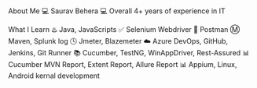  About Me
💻 Saurav Behera
💻 Overall 4+ years of experience in IT

 What I Learn
♨️ Java, JavaScripts
✅ Selenium Webdriver
🚀 Postman
Ⓜ️ Maven, Splunk log
🕓 Jmeter, Blazemeter
☁️ Azure DevOps, GitHub, Jenkins, Git Runner
📚 Cucumber, TestNG, WinAppDriver, Rest-Assured
📊 Cucumber MVN Report, Extent Report, Allure Report
📊 Appium, Linux, Android kernal development 
